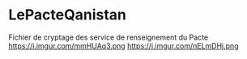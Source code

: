 # LePacteQanistan
Fichier de cryptage des service de renseignement du Pacte
https://i.imgur.com/mmHUAq3.png
https://i.imgur.com/nELmDHj.png
